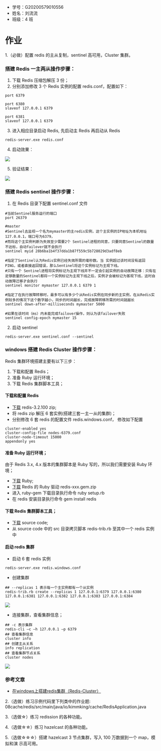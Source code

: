 - 学号：G20200579010556
- 姓名：刘流流
- 班级：4 班

# 作业

1.（必做）配置 redis 的主从复制，sentinel 高可用，Cluster 集群。

### 搭建 Redis 一主两从操作步骤：

1. 下载 Redis 压缩包解压 3 份；
2. 分别添加修改 3 个 Redis 实例的配置 redis.conf，配置如下：

```config
port 6379
```

```config
port 6380
slaveof 127.0.0.1 6379
```

```config
port 6381
slaveof 127.0.0.1 6379
```

3. 进入相应目录启动 Redis, 先启动主 Redis 再启动从 Redis

```shell
redis-server.exe redis.conf
```
4. 启动效果： 

![](https://gitee.com/pismery/imageshack/raw/master/img/20210208222720.png)

5. 验证结果：

![](https://gitee.com/pismery/imageshack/raw/master/img/20210207221652.png)

### 搭建 Redis sentinel 操作步骤：

1. 在 Redis 目录下配置 sentinel.conf 文件
```config
#当前Sentinel服务运行的端口
port 26379

#master
#Sentinel去监视一个名为mymaster的主redis实例，这个主实例的IP地址为本机地址127.0.0.1，端口号为6379，
#而将这个主实例判断为失效至少需要2个 Sentinel进程的同意，只要同意Sentinel的数量不达标，自动failover就不会执行
sentinel myid 28b6ba1b4f37dda1b87f559c5b728029d3adf8eb

#指定了Sentinel认为Redis实例已经失效所需的毫秒数。当 实例超过该时间没有返回PING，或者直接返回错误，那么Sentinel将这个实例标记为主观下线。
#只有一个 Sentinel进程将实例标记为主观下线并不一定会引起实例的自动故障迁移：只有在足够数量的Sentinel都将一个实例标记为主观下线之后，实例才会被标记为客观下线，这时自动故障迁移才会执行
sentinel monitor mymaster 127.0.0.1 6379 1

#指定了在执行故障转移时，最多可以有多少个从Redis实例在同步新的主实例，在从Redis实例较多的情况下这个数字越小，同步的时间越长，完成故障转移所需的时间就越长
sentinel down-after-milliseconds mymaster 5000

#如果在该时间（ms）内未能完成failover操作，则认为该failover失败
sentinel config-epoch mymaster 15
```

2. 启动 sentinel

```shell
redis-server.exe sentinel.conf --sentinel
```

### windows 搭建 Redis Cluster 操作步骤：

Redis 集群环境搭建主要有以下三步：

1. 下载和配置 Redis；
2. 准备 Ruby 运行环境；
3. 下载 Redis 集群脚本工具；

#### 下载和配置 Redis

- [下载](https://github.com/microsoftarchive/redis/releases/tag/win-3.2.100) redis-3.2.100 zip;
- 将 redis zip 解压 6 套实例(搭建三套一主一从的集群)；
- 分别修改 6 套 redis 的配置文件 redis.windows.conf， 修改如下配置

```config
cluster-enabled yes
cluster-config-file nodes-6379.conf
cluster-node-timeout 15000
appendonly yes
```

#### 准备 Ruby 运行环境；

由于 Redis 3.x, 4.x 版本的集群脚本是 Ruby 写的，所以我们需要安装 Ruby 环境；

- [下载](https://rubyinstaller.org/downloads/) Ruby;
- [下载](https://rubygems.org/pages/download) Redis 的 Ruby 驱动 redis-xxx.gem.zip
- 进入 ruby-gem 下载目录执行命令 ruby setup.rb
- 在 redis 安装目录执行命令 gem install redis

#### 下载 Redis 集群脚本工具；

- [下载](https://github.com/microsoftarchive/redis/releases/tag/win-3.2.100) source code;
- 从 source code 中的 src 目录拷贝脚本 redis-trib.rb 至其中一个 redis 实例中

#### 启动 redis 集群

- 启动 6 套 redis 实例
  
```shell
redis-server.exe redis.windows.conf 
```

- 创建集群

```shell
## --replicas 1 表示每一个主实例都有一个从实例
redis-trib.rb create --replicas 1 127.0.0.1:6379 127.0.0.1:6380 127.0.0.1:6381 127.0.0.1:6382 127.0.0.1:6383 127.0.0.1:6384
```

![](https://gitee.com/pismery/imageshack/raw/master/img/20210212160557.png)

- 连接集群，查看集群信息；

```shell
## -c 表示集群
redis-cli –c –h 127.0.0.1 –p 6379
## 查看集群信息
cluster info
## 创建主从关系
info replication
## 查看集群节点关系
cluster nodes
```

![](https://gitee.com/pismery/imageshack/raw/master/img/20210212160956.png)

### 参考文章

- [在windows上搭建redis集群（Redis-Cluster）](https://blog.csdn.net/weixin_41846320/article/details/83654766)

2.（选做）练习示例代码里下列类中的作业题:
08cache/redis/src/main/java/io/kimmking/cache/RedisApplication.java

3.（选做☆）练习 redission 的各种功能。

4.（选做☆☆）练习 hazelcast 的各种功能。

5.（选做☆☆☆）搭建 hazelcast 3 节点集群，写入 100 万数据到一个 map，模拟和演 示高可用。